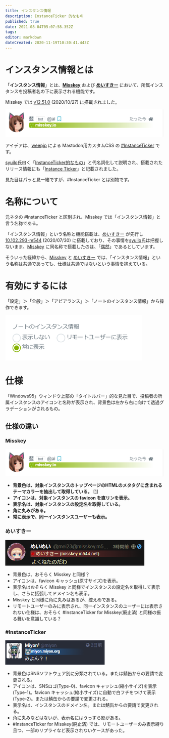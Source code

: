 ```yaml
---
title: インスタンス情報
description: InstanceTicker 的なもの
published: true
date: 2021-08-04T05:07:58.352Z
tags: 
editor: markdown
dateCreated: 2020-11-19T10:30:41.443Z
---
```


# インスタンス情報とは

「**インスタンス情報**」とは、**[Misskey](/ja/software/misskey)** および **[めいすきー](/ja/software/meisskey)** において、所属インスタンスを投稿者名の下に表示される機能です。

Misskey では [v12.51.0](https://github.com/syuilo/misskey/releases/tag/12.51.0) (2020/10/27) に搭載されました。 

![InstanceTickerの表示例](/ja_jp/function/ticker/ticker-1.png)

アイデアは、[weepjp](https://miyon.miyon.org/@weepjp) による Mastodon用カスタムCSS の [#InstanceTicker](https://ja.mstdn.wiki/InstanceTicker) です。

[syuilo](/ja/persons/syuilo)氏曰く「[InstanceTicker的なもの](https://misskey.io/notes/8e8gz9ethy)」と代名詞化して説明され、搭載されたリリース情報にも「[Instance Ticker](https://github.com/syuilo/misskey/releases/tag/12.51.0)」と記載されました。

見た目はパッと見一緒ですが、#InstanceTicker とは別物です。

# 名称について

元ネタの #InstanceTicker と区別され、Misskey では「インスタンス情報」と言う名称である。

「インスタンス情報」という名称と機能搭載は、[めいすきー](/ja/software/meisskey) が先行し [10.102.293-m544](https://github.com/mei23/misskey/releases/tag/10.102.293-m544) (2020/07/30) に搭載しており、その事情を[syuilo](/ja/persons/syuilo)氏は把握しないまま、[Misskey](/ja/software/misskey) に同名称で搭載したのは、「[偶然](https://misskey.io/notes/8e8hbfqim7)」であるとしています。

そういった経緯から、[Misskey](/ja/software/misskey) と [めいすきー](/ja/software/meisskey) では、「インスタンス情報」という名称は共通であっても、仕様は共通ではないという事情を抱えている。

# 有効にするには

「設定」＞「全般」＞「アピアランス」＞「ノートのインスタンス情報」から操作できます。

![InstanceTickerを有効かする方法](/ja_jp/function/ticker/ticker-2.png)

# 仕様

「Windows95」ウィンドウ上部の「タイトルバー」的な見た目で、投稿者の所属インスタンスのアイコンと名称が表示され、背景色は左から右に向けて透過グラデーションがされるもの。

## 仕様の違い

### Misskey
![Misskeyでの表示例](/ja_jp/function/ticker/ticker-1.png)

- **背景色は、対象インスタンスのトップページのHTMLのメタタグに含まれるテーマカラーを抽出して取得している。** [[1](https://misskey.io/notes/8e6sstujc6)]
- **アイコンは、対象インスタンスの favicon を直リンを表示。**
- **表示名は、対象インスタンスの設定名を取得している。**
- **角に丸みがある。**
- **常に表示で、同一インスタンスユーザーも表示。**

### めいすきー
![めいすきーでの表示例](/ja_jp/function/ticker/ticker-3.png)

- 背景色は、おそらく Misskey と同様？
- アイコンは、favicon キャッシュ(原寸サイズ)を表示。
- 表示名はおそらく Misskey と同様でインスタンスの設定名を取得して表示し、さらに括弧してドメイン名も表示。
- Misskey と同様に角に丸みはあるが、控えめである。
- リモートユーザーのみに表示され、同一インスタンスのユーザーには表示されない仕様は、おそらく #InstanceTicker for Misskey(廃止済) と同様の振る舞いを意識している？

### #InstanceTicker
![Mastodonでの表示例](/ja_jp/function/ticker/ticker-4.png)

- 背景色はSNSソフトウェア別に分類されている。または鯖缶からの要請で変更される。
- アイコンは、SNSロゴ(Type-0)、favicon キャッシュ(縮小サイズ)を表示(Type-1)。favicon キャッシュ(縮小サイズ)に自動で白フチをつけて表示(Type-2)。または鯖缶からの要請で変更される。
- 表示名は、インスタンスのドメイン名。または鯖缶からの要請で変更される。
- 角に丸みなどはないが、表示名にはうっすら影がある。
- #InstanceTicker for Misskey(廃止済) では、リモートユーザーのみ表示縛り且つ、一部のリプライなど表示されないケースがあった。
